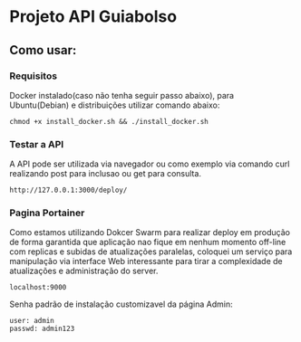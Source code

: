 # Projeto API Guiabolso

## Como usar:

### Requisitos

Docker instalado(caso não tenha seguir passo abaixo), para Ubuntu(Debian) e distribuições utilizar comando abaixo:

```
chmod +x install_docker.sh && ./install_docker.sh
```

### Testar a API

A API pode ser utilizada via navegador ou como exemplo via comando curl realizando post para inclusao ou get para consulta.

```
http://127.0.0.1:3000/deploy/
```

### Pagina Portainer

Como estamos utilizando Dokcer Swarm para realizar deploy em produção de forma garantida que aplicação nao fique
em nenhum momento off-line com replicas e subidas de atualizações paralelas, coloquei um serviço para
manipulação via interface Web interessante para tirar a complexidade de atualizações e administração do server.

```
localhost:9000
```

Senha padrão de instalação customizavel da página Admin:

```
user: admin
passwd: admin123
```
